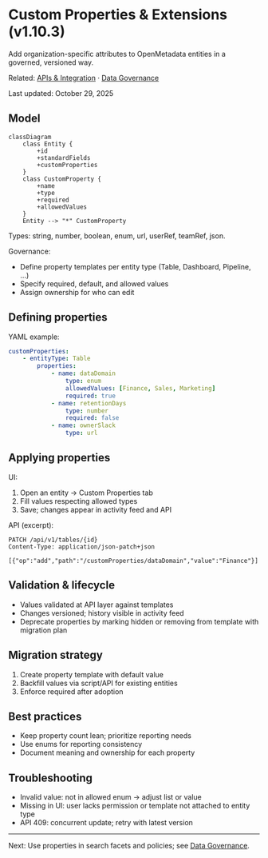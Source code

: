 ﻿# Custom Properties & Extensions (v1.10.3)

Add organization-specific attributes to OpenMetadata entities in a governed, versioned way.

Related: [APIs & Integration](../../03-technical-deep-dive/apis-integration.md) · [Data Governance](../../06-user-guides/data-governance.md)

Last updated: October 29, 2025

## Model

```mermaid
classDiagram
	class Entity {
		+id
		+standardFields
		+customProperties
	}
	class CustomProperty {
		+name
		+type
		+required
		+allowedValues
	}
	Entity --> "*" CustomProperty
```

Types: string, number, boolean, enum, url, userRef, teamRef, json.

Governance:
- Define property templates per entity type (Table, Dashboard, Pipeline, …)
- Specify required, default, and allowed values
- Assign ownership for who can edit

## Defining properties

YAML example:

```yaml
customProperties:
	- entityType: Table
		properties:
			- name: dataDomain
				type: enum
				allowedValues: [Finance, Sales, Marketing]
				required: true
			- name: retentionDays
				type: number
				required: false
			- name: ownerSlack
				type: url
```

## Applying properties

UI:
1) Open an entity → Custom Properties tab
2) Fill values respecting allowed types
3) Save; changes appear in activity feed and API

API (excerpt):

```http
PATCH /api/v1/tables/{id}
Content-Type: application/json-patch+json

[{"op":"add","path":"/customProperties/dataDomain","value":"Finance"}]
```

## Validation & lifecycle

- Values validated at API layer against templates
- Changes versioned; history visible in activity feed
- Deprecate properties by marking hidden or removing from template with migration plan

## Migration strategy

1) Create property template with default value
2) Backfill values via script/API for existing entities
3) Enforce required after adoption

## Best practices

- Keep property count lean; prioritize reporting needs
- Use enums for reporting consistency
- Document meaning and ownership for each property

## Troubleshooting

- Invalid value: not in allowed enum → adjust list or value
- Missing in UI: user lacks permission or template not attached to entity type
- API 409: concurrent update; retry with latest version

---

Next: Use properties in search facets and policies; see [Data Governance](../../06-user-guides/data-governance.md).
